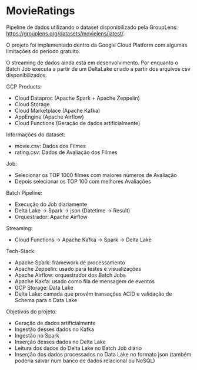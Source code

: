 # MovieRatings

Pipeline de dados utilizando o dataset disponibilizado pela GroupLens: https://grouplens.org/datasets/movielens/latest/. 

O projeto foi implementado dentro da Google Cloud Platform com algumas limitações do período gratuito.

O streaming de dados ainda está em desenvolvimento. Por enquanto o Batch Job executa a partir de um DeltaLake criado a partir dos arquivos csv disponibilizados.

GCP Products:
- Cloud Dataproc (Apache Spark + Apache Zeppelin)
- Cloud Storage
- Cloud Marketplace (Apache Kafka)
- AppEngine (Apache Airflow)
- Cloud Functions (Geração de dados artificialmente)

Informações do dataset:
- movie.csv: Dados dos Filmes
- rating.csv: Dados de Avaliação dos Filmes

Job:
- Selecionar os TOP 1000 filmes com maiores números de Avaliação
- Depois selecionar os TOP 100 com melhores Avaliações

Batch Pipeline:
- Execução do Job diariamente
- Delta Lake -> Spark -> json (Datetime -> Result)
- Orquestrador: Apache Airflow

Streaming:
- Cloud Functions -> Apache Kafka -> Spark -> Delta Lake

Tech-Stack:
- Apache Spark: framework de processamento
- Apache Zeppelin: usado para testes e visualizações
- Apache Airflow: orquestrador dos Batch Jobs
- Apache Kakfa: usado como fila de mensagem de eventos
- GCP Storage: Data Lake
- Delta Lake: camada que provém transações ACID e validação de Schema para o Data Lake

Objetivos do projeto:
- Geração de dados artificialmente
- Ingestão desses dados no Kafka
- Ingestão no Spark
- Inserção desses dados no Delta Lake
- Leitura dos dados do Delta Lake no Batch Job diário
- Inserção dos dados processados no Data Lake no formato json (também poderia salvar num banco de dados relacional ou NoSQL)
